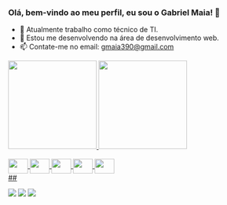 ### Olá, bem-vindo ao meu perfil, eu sou o Gabriel Maia! 👋

- 🔭 Atualmente trabalho como técnico de TI.
- 🌱 Estou me desenvolvendo na área de desenvolvimento web.
- 📫 Contate-me no email: gmaia390@gmail.com

<div>
  <a href="https://beacons.ai/DeveloperMaia">
  <img height="180em" src="https://github-readme-stats.vercel.app/api?username=developermaia&show_icons=true&theme=dark&include_all_commits=true&count_private=true"/>
  <img height="180em" src="https://github-readme-stats.vercel.app/api/top-langs/?username=developermaia&layout=compact&langs_count=16&theme=dark"/>
</div>
  
  <div style="display: inline_block"><br>
  <img align="center" height="30" width="40" src="https://cdn.jsdelivr.net/gh/devicons/devicon/icons/csharp/csharp-original.svg" />
  <img align="center" height="30" width="40" src="https://cdn.jsdelivr.net/gh/devicons/devicon/icons/javascript/javascript-original.svg" />
  <img align="center" height="30" width="40"  src="https://cdn.jsdelivr.net/gh/devicons/devicon/icons/html5/html5-original.svg" />
  <img align="center" height="30" width="40" src="https://cdn.jsdelivr.net/gh/devicons/devicon/icons/css3/css3-original.svg" />
  <img align="center" height="30" width="40" src="https://cdn.jsdelivr.net/gh/devicons/devicon/icons/mysql/mysql-plain.svg" />
    
  
</div>
  ##
  
  <div>
  
  <a href="https://www.instagram.com/o.m.a.i.a/" target="_blank"><img src="https://img.shields.io/badge/-Instagram-%23E4405F?style=for-the-badge&logo=instagram&logoColor=white" target="_blank"></a>
  <a href = "mailto:contato@rafaballerini.tech"><img src="https://img.shields.io/badge/Gmail-D14836?style=for-the-badge&logo=gmail&logoColor=white" target="_blank"></a>
  <a href="https://www.linkedin.com/in/gabriel-maia-medeiros-3b7147172/" target="_blank"><img src="https://img.shields.io/badge/-LinkedIn-%230077B5?style=for-the-badge&logo=linkedin&logoColor=white" target="_blank"></a>   
</div>
